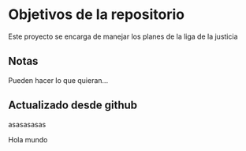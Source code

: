 # Objetivos de la repositorio

Este proyecto se encarga de manejar los planes de la liga de la justicia


## Notas
Pueden hacer lo que quieran...
## Actualizado desde github
asasasasas

Hola mundo
